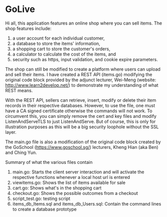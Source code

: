 # GoLive

Hi all, this application features an online shop where you can sell items. 
The shop features include: 

1) a user account for each individual customer,
2) a database to store the items' information, 
3) a shopping cart to store the customer's orders, 
4) a calculator to calculate the cost of the items, and
5) security such as https, input validation, and cookie expire parameters. 

The shop can still be modified to create a platform where users can upload and sell their items. 
I have created a REST API (items.go) modifying the original code block provided by the adjunct lecturer, Wei-Meng (website: http://www.learn2develop.net/) to demonstrate my understanding of what REST means.  

With the REST API, sellers can retrieve, insert, modify or delete their item records in their respective databases. 
However, to use the file, one must have a CA signed certificate otherwise the commands will not work. 
To circumvent this, you can simply remove the cert and key files and modify ListenAndServeTLS to just ListenAndServe. 
But of course, this is only for illustration purposes as this will be a big security loophole without the SSL layer.  

The main.go file is also a modification of the original code block created by the GoSchool (https://www.goschool.sg/) lecturers, Kheng Hian (aka Ben) and Ching Yun. 

Summary of what the various files contain
1. main.go: Starts the client server interaction and will activate the respective functions whenever a local host url is entered
2. viewitems.go: Shows the list of items available for sale
3. cart.go: Shows what's in the shopping cart
4. checkout.go: Shows the possible outcomes from a checkout
5. script_test.go: testing script
6. items_db_Items.sql and items_db_Users.sql: Contain the command lines to create a database prototype


